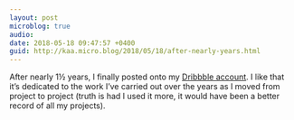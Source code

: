 ```yaml
---
layout: post
microblog: true
audio: 
date: 2018-05-18 09:47:57 +0400
guid: http://kaa.micro.blog/2018/05/18/after-nearly-years.html
---
```

After nearly 1½ years, I finally posted onto my [Dribbble account](https://dribbble.com/kaa). I like that it’s dedicated to the work I’ve carried out over the years as I moved from project to project (truth is had I used it more, it would have been a better record of all my projects).

